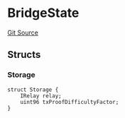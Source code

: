 # BridgeState
[Git Source](https://github.com/bob-collective/bob/blob/82f2904bc9683a0c36a15ec6e164256dd25fd4c2/src/bridge/BridgeState.sol)


## Structs
### Storage

```solidity
struct Storage {
    IRelay relay;
    uint96 txProofDifficultyFactor;
}
```

